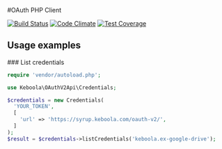 #OAuth PHP Client

[![Build Status](https://travis-ci.org/keboola/oauth-v2-php-client.svg?branch=master)](https://travis-ci.org/keboola/oauth-v2-php-client)
[![Code Climate](https://codeclimate.com/github/keboola/oauth-v2-bundle/badges/gpa.svg)](https://codeclimate.com/github/keboola/oauth-v2-bundle)
[![Test Coverage](https://codeclimate.com/github/keboola/oauth-v2-bundle/badges/coverage.svg)](https://codeclimate.com/github/keboola/oauth-v2-bundle/coverage)

## Usage examples

### List credentials

```php
require 'vendor/autoload.php';

use Keboola\OAuthV2Api\Credentials;

$credentials = new Credentials(
  'YOUR_TOKEN',
  [
    'url' => 'https://syrup.keboola.com/oauth-v2/',
  ]
);
$result = $credentials->listCredentials('keboola.ex-google-drive');
```

